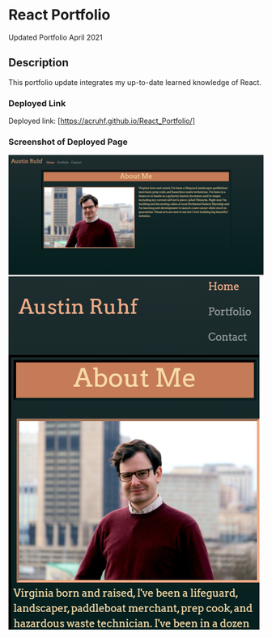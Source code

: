 # React Portfolio

Updated Portfolio April 2021

## Description
 
This portfolio update integrates my up-to-date learned knowledge of React.

### Deployed Link

Deployed link: [https://acruhf.github.io/React_Portfolio/]

### Screenshot of Deployed Page
![screenshot](src/assets/screenshots/screenshot_full.png "Site Preview")
![screenshot](src/assets/screenshots/screenshot_mobile.png "Mobile Site Preview")
